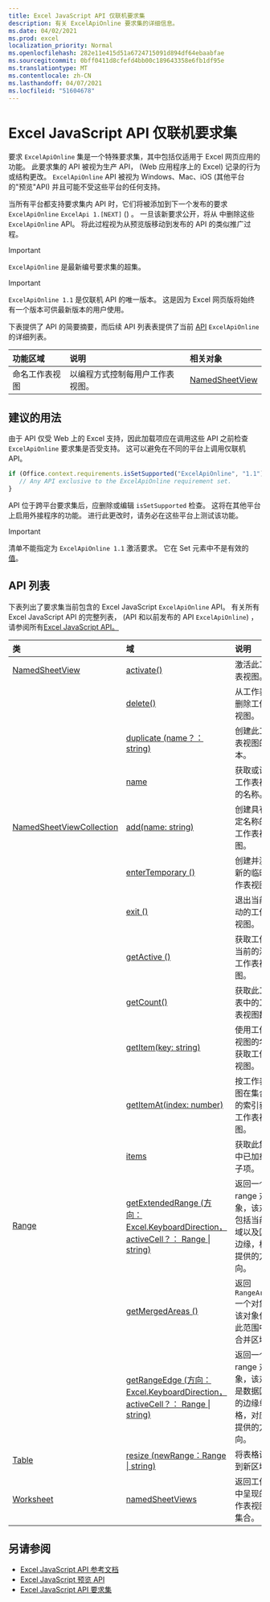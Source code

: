 ```yaml
---
title: Excel JavaScript API 仅联机要求集
description: 有关 ExcelApiOnline 要求集的详细信息。
ms.date: 04/02/2021
ms.prod: excel
localization_priority: Normal
ms.openlocfilehash: 282e11e415d51a6724715091d894df64ebaabfae
ms.sourcegitcommit: 0bff0411d8cfefd4bb00c189643358e6fb1df95e
ms.translationtype: MT
ms.contentlocale: zh-CN
ms.lasthandoff: 04/07/2021
ms.locfileid: "51604678"
---
```

# <a name="excel-javascript-api-online-only-requirement-set"></a>Excel JavaScript API 仅联机要求集

要求 `ExcelApiOnline` 集是一个特殊要求集，其中包括仅适用于 Excel 网页应用的功能。 此要求集的 API 被视为生产 API， (Web 应用程序上的 Excel) 记录的行为或结构更改。 `ExcelApiOnline` API 被视为 Windows、Mac、iOS (其他平台的"预览"API) 并且可能不受这些平台的任何支持。

当所有平台都支持要求集内 API 时，它们将被添加到下一个发布的要求 `ExcelApiOnline` `ExcelApi 1.[NEXT]` () 。 一旦该新要求公开，将从 中删除这些 `ExcelApiOnline` API。 将此过程视为从预览版移动到发布的 API 的类似推广过程。

> [!IMPORTANT]
> `ExcelApiOnline` 是最新编号要求集的超集。

> [!IMPORTANT]
> `ExcelApiOnline 1.1` 是仅联机 API 的唯一版本。 这是因为 Excel 网页版将始终有一个版本可供最新版本的用户使用。

下表提供了 API 的简要摘要，而后续 API 列表表提供了当前 [API](#api-list) `ExcelApiOnline` 的详细列表。

| 功能区域 | 说明 | 相关对象 |
|:--- |:--- |:--- |
| 命名工作表视图 | 以编程方式控制每用户工作表视图。 | [NamedSheetView](/javascript/api/excel/excel.namedsheetview) |

## <a name="recommended-usage"></a>建议的用法

由于 API 仅受 Web 上的 Excel 支持，因此加载项应在调用这些 API 之前检查 `ExcelApiOnline` 要求集是否受支持。 这可以避免在不同的平台上调用仅联机 API。

```js
if (Office.context.requirements.isSetSupported("ExcelApiOnline", "1.1")) {
   // Any API exclusive to the ExcelApiOnline requirement set.
}
```

API 位于跨平台要求集后，应删除或编辑 `isSetSupported` 检查。 这将在其他平台上启用外接程序的功能。 进行此更改时，请务必在这些平台上测试该功能。

> [!IMPORTANT]
> 清单不能指定为 `ExcelApiOnline 1.1` 激活要求。 它在 Set 元素中不是有效的 [值](../manifest/set.md)。

## <a name="api-list"></a>API 列表

下表列出了要求集当前包含的 Excel JavaScript `ExcelApiOnline` API。 有关所有 Excel JavaScript API 的完整列表， (API 和以前发布的 API `ExcelApiOnline`) ，请参阅所有[Excel JavaScript API。](/javascript/api/excel?view=excel-js-online&preserve-view=true)

| 类 | 域 | 说明 |
|:---|:---|:---|
|[NamedSheetView](/javascript/api/excel/excel.namedsheetview)|[activate()](/javascript/api/excel/excel.namedsheetview#activate--)|激活此工作表视图。|
||[delete()](/javascript/api/excel/excel.namedsheetview#delete--)|从工作表中删除工作表视图。|
||[duplicate (name？： string) ](/javascript/api/excel/excel.namedsheetview#duplicate-name-)|创建此工作表视图的副本。|
||[name](/javascript/api/excel/excel.namedsheetview#name)|获取或设置工作表视图的名称。|
|[NamedSheetViewCollection](/javascript/api/excel/excel.namedsheetviewcollection)|[add(name: string)](/javascript/api/excel/excel.namedsheetviewcollection#add-name-)|创建具有给定名称的新工作表视图。|
||[enterTemporary () ](/javascript/api/excel/excel.namedsheetviewcollection#entertemporary--)|创建并激活新的临时工作表视图。|
||[exit () ](/javascript/api/excel/excel.namedsheetviewcollection#exit--)|退出当前活动的工作表视图。|
||[getActive () ](/javascript/api/excel/excel.namedsheetviewcollection#getactive--)|获取工作表当前的活动工作表视图。|
||[getCount()](/javascript/api/excel/excel.namedsheetviewcollection#getcount--)|获取此工作表中的工作表视图数。|
||[getItem(key: string)](/javascript/api/excel/excel.namedsheetviewcollection#getitem-key-)|使用工作表视图的名称获取工作表视图。|
||[getItemAt(index: number)](/javascript/api/excel/excel.namedsheetviewcollection#getitemat-index-)|按工作表视图在集合中的索引获取工作表视图。|
||[items](/javascript/api/excel/excel.namedsheetviewcollection#items)|获取此集合中已加载的子项。|
|[Range](/javascript/api/excel/excel.range)|[getExtendedRange (方向： Excel.KeyboardDirection， activeCell？： Range \| string) ](/javascript/api/excel/excel.range#getextendedrange-direction--activecell-)|返回一个 range 对象，该对象包括当前区域以及区域边缘，根据提供的方向。|
||[getMergedAreas () ](/javascript/api/excel/excel.range#getmergedareas--)|返回 `RangeAreas` 一个对象，该对象代表此范围中的合并区域。|
||[getRangeEdge (方向： Excel.KeyboardDirection， activeCell？： Range \| string) ](/javascript/api/excel/excel.range#getrangeedge-direction--activecell-)|返回一个 range 对象，该对象是数据区域的边缘单元格，对应于提供的方向。|
|[Table](/javascript/api/excel/excel.table)|[resize (newRange：Range \| string) ](/javascript/api/excel/excel.table#resize-newrange-)|将表格调整到新区域。|
|[Worksheet](/javascript/api/excel/excel.worksheet)|[namedSheetViews](/javascript/api/excel/excel.worksheet#namedsheetviews)|返回工作表中呈现的工作表视图的集合。|

## <a name="see-also"></a>另请参阅

- [Excel JavaScript API 参考文档](/javascript/api/excel?view=excel-js-online&preserve-view=true)
- [Excel JavaScript 预览 API](excel-preview-apis.md)
- [Excel JavaScript API 要求集](excel-api-requirement-sets.md)

